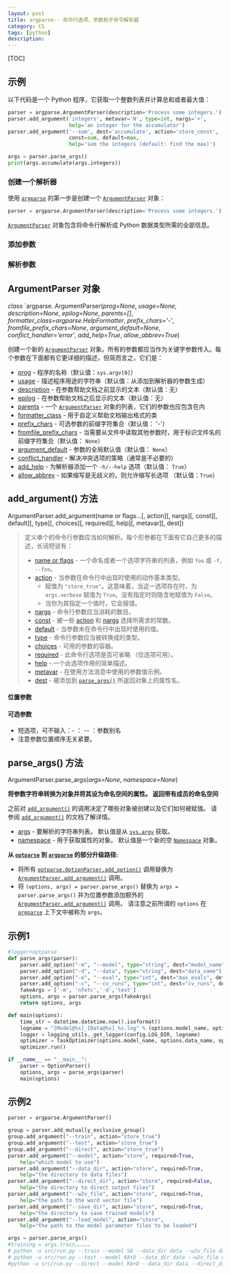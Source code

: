 ```yaml
---
layout: post
title: argparse-- 命令行选项、参数和子命令解析器
category: CS
tags: [python]
description: 
---
```


[TOC]

## 示例

以下代码是一个 Python 程序，它获取一个整数列表并计算总和或者最大值：

```python
parser = argparse.ArgumentParser(description='Process some integers.')
parser.add_argument('integers', metavar='N', type=int, nargs='+',
                    help='an integer for the accumulator')
parser.add_argument('--sum', dest='accumulate', action='store_const',
                    const=sum, default=max,
                    help='sum the integers (default: find the max)')

args = parser.parse_args()
print(args.accumulate(args.integers))
```

### 创建一个解析器

使用 [`argparse`](https://docs.python.org/zh-cn/3.8/library/argparse.html?highlight=parse_args#module-argparse) 的第一步是创建一个 [`ArgumentParser`](https://docs.python.org/zh-cn/3.8/library/argparse.html?highlight=parse_args#argparse.ArgumentParser) 对象：

```python
parser = argparse.ArgumentParser(description='Process some integers.')
```

[`ArgumentParser`](https://docs.python.org/zh-cn/3.8/library/argparse.html?highlight=parse_args#argparse.ArgumentParser) 对象包含将命令行解析成 Python 数据类型所需的全部信息。

### 添加参数

### 解析参数

## ArgumentParser 对象

*class* `argparse. ArgumentParser(*prog=None*, *usage=None*, *description=None*, *epilog=None*, *parents=[]*, *formatter_class=argparse.HelpFormatter*, *prefix_chars='-'*, *fromfile_prefix_chars=None*, *argument_default=None*, *conflict_handler='error'*, *add_help=True*, *allow_abbrev=True*)

创建一个新的 [`ArgumentParser`](https://docs.python.org/zh-cn/3.8/library/argparse.html?highlight=parse_args#argparse.ArgumentParser) 对象。所有的参数都应当作为关键字参数传入。每个参数在下面都有它更详细的描述，但简而言之，它们是：

- [prog](https://docs.python.org/zh-cn/3.8/library/argparse.html?highlight=parse_args#prog) - 程序的名称（默认值：`sys.argv[0]`）
- [usage](https://docs.python.org/zh-cn/3.8/library/argparse.html?highlight=parse_args#usage) - 描述程序用途的字符串（默认值：从添加到解析器的参数生成）
- [description](https://docs.python.org/zh-cn/3.8/library/argparse.html?highlight=parse_args#description) - 在参数帮助文档之前显示的文本（默认值：无）
- [epilog](https://docs.python.org/zh-cn/3.8/library/argparse.html?highlight=parse_args#epilog) - 在参数帮助文档之后显示的文本（默认值：无）
- [parents](https://docs.python.org/zh-cn/3.8/library/argparse.html?highlight=parse_args#parents) - 一个 [`ArgumentParser`](https://docs.python.org/zh-cn/3.8/library/argparse.html?highlight=parse_args#argparse.ArgumentParser) 对象的列表，它们的参数也应包含在内
- [formatter_class](https://docs.python.org/zh-cn/3.8/library/argparse.html?highlight=parse_args#formatter-class) - 用于自定义帮助文档输出格式的类
- [prefix_chars](https://docs.python.org/zh-cn/3.8/library/argparse.html?highlight=parse_args#prefix-chars) - 可选参数的前缀字符集合（默认值： '-'）
- [fromfile_prefix_chars](https://docs.python.org/zh-cn/3.8/library/argparse.html?highlight=parse_args#fromfile-prefix-chars) - 当需要从文件中读取其他参数时，用于标识文件名的前缀字符集合（默认值： `None`）
- [argument_default](https://docs.python.org/zh-cn/3.8/library/argparse.html?highlight=parse_args#argument-default) - 参数的全局默认值（默认值： `None`）
- [conflict_handler](https://docs.python.org/zh-cn/3.8/library/argparse.html?highlight=parse_args#conflict-handler) - 解决冲突选项的策略（通常是不必要的）
- [add_help](https://docs.python.org/zh-cn/3.8/library/argparse.html?highlight=parse_args#add-help) - 为解析器添加一个 `-h/--help` 选项（默认值： `True`）
- [allow_abbrev](https://docs.python.org/zh-cn/3.8/library/argparse.html?highlight=parse_args#allow-abbrev) - 如果缩写是无歧义的，则允许缩写长选项 （默认值：`True`）

## add_argument() 方法

ArgumentParser.add_argument(name or flags...[, action][, nargs][, const][, default][, type][, choices][, required][, help][, metavar][, dest])

> 定义单个的命令行参数应当如何解析。每个形参都在下面有它自己更多的描述，长话短说有：
>
> - [name or flags](https://docs.python.org/zh-cn/3.8/library/argparse.html?highlight=parse_args#name-or-flags) - 一个命名或者一个选项字符串的列表，例如 `foo` 或 `-f, --foo`。
> - [action](https://docs.python.org/zh-cn/3.8/library/argparse.html?highlight=parse_args#action) - 当参数在命令行中出现时使用的动作基本类型。
>   - 赋值为 `"store_true"`。这意味着，当这一选项存在时，为 `args.verbose` 赋值为 `True`。没有指定时则隐含地赋值为 `False`。
>   - 当你为其指定一个值时，它会报错。
> - [nargs](https://docs.python.org/zh-cn/3.8/library/argparse.html?highlight=parse_args#nargs) - 命令行参数应当消耗的数目。
> - [const](https://docs.python.org/zh-cn/3.8/library/argparse.html?highlight=parse_args#const) - 被一些 [action](https://docs.python.org/zh-cn/3.8/library/argparse.html?highlight=parse_args#action) 和 [nargs](https://docs.python.org/zh-cn/3.8/library/argparse.html?highlight=parse_args#nargs) 选择所需求的常数。
> - [default](https://docs.python.org/zh-cn/3.8/library/argparse.html?highlight=parse_args#default) - 当参数未在命令行中出现时使用的值。
> - [type](https://docs.python.org/zh-cn/3.8/library/argparse.html?highlight=parse_args#type) - 命令行参数应当被转换成的类型。
> - [choices](https://docs.python.org/zh-cn/3.8/library/argparse.html?highlight=parse_args#choices) - 可用的参数的容器。
> - [required](https://docs.python.org/zh-cn/3.8/library/argparse.html?highlight=parse_args#required) - 此命令行选项是否可省略 （仅选项可用）。
> - [help](https://docs.python.org/zh-cn/3.8/library/argparse.html?highlight=parse_args#help) - 一个此选项作用的简单描述。
> - [metavar](https://docs.python.org/zh-cn/3.8/library/argparse.html?highlight=parse_args#metavar) - 在使用方法消息中使用的参数值示例。
> - [dest](https://docs.python.org/zh-cn/3.8/library/argparse.html?highlight=parse_args#dest) - 被添加到 [`parse_args()`](https://docs.python.org/zh-cn/3.8/library/argparse.html?highlight=parse_args#argparse.ArgumentParser.parse_args) 所返回对象上的属性名。

#### 位置参数

#### 可选参数

- 短选项，可不输入：\- ：   \-- ：参数别名
- 注意参数位置顺序无关紧要。



## parse_args() 方法

ArgumentParser.parse_args(*args=None*, *namespace=None*)

**将参数字符串转换为对象并将其设为命名空间的属性。 返回带有成员的命名空间**

之前对 [`add_argument()`](https://docs.python.org/zh-cn/3.8/library/argparse.html?highlight=parse_args#argparse.ArgumentParser.add_argument) 的调用决定了哪些对象被创建以及它们如何被赋值。 请参阅 [`add_argument()`](https://docs.python.org/zh-cn/3.8/library/argparse.html?highlight=parse_args#argparse.ArgumentParser.add_argument) 的文档了解详情。

- [args](https://docs.python.org/zh-cn/3.8/library/argparse.html?highlight=parse_args#args) - 要解析的字符串列表。 默认值是从 [`sys.argv`](https://docs.python.org/zh-cn/3.8/library/sys.html#sys.argv) 获取。
- [namespace](https://docs.python.org/zh-cn/3.8/library/argparse.html?highlight=parse_args#namespace) - 用于获取属性的对象。 默认值是一个新的空 [`Namespace`](https://docs.python.org/zh-cn/3.8/library/argparse.html?highlight=parse_args#argparse.Namespace) 对象。

**从 [`optparse`](https://docs.python.org/zh-cn/3.8/library/optparse.html#module-optparse) 到 [`argparse`](https://docs.python.org/zh-cn/3.8/library/argparse.html?highlight=parse_args#module-argparse) 的部分升级路径:**

- 将所有 [`optparse.OptionParser.add_option()`](https://docs.python.org/zh-cn/3.8/library/optparse.html#optparse.OptionParser.add_option) 调用替换为 [`ArgumentParser.add_argument()`](https://docs.python.org/zh-cn/3.8/library/argparse.html?highlight=parse_args#argparse.ArgumentParser.add_argument) 调用。
- 将 `(options, args) = parser.parse_args()` 替换为 `args = parser.parse_args()` 并为位置参数添加额外的 [`ArgumentParser.add_argument()`](https://docs.python.org/zh-cn/3.8/library/argparse.html?highlight=parse_args#argparse.ArgumentParser.add_argument) 调用。 请注意之前所谓的 `options` 在 [`argparse`](https://docs.python.org/zh-cn/3.8/library/argparse.html?highlight=parse_args#module-argparse) 上下文中被称为 `args`。

## 示例1

```python
#logger+optparse
def parse_args(parser):
    parser.add_option("-m", "--model", type="string", dest="model_name")
    parser.add_option("-d", "--data", type="string", dest="data_name")
    parser.add_option("-e", "--eval", type="int", dest="max_evals", default=100)
    parser.add_option("-c", "--cv_runs", type="int", dest="cv_runs", default=3)
    fakeArgs = ['-m', 'nfetc','-d','test']
    options, args = parser.parse_args(fakeArgs)
    return options, args

def main(options):
    time_str = datetime.datetime.now().isoformat()
    logname = "[Model@%s]_[Data@%s]_%s.log" % (options.model_name, options.data_name, time_str)
    logger = logging_utils._get_logger(config.LOG_DIR, logname)
    optimizer = TaskOptimizer(options.model_name, options.data_name, options.cv_runs, options.max_evals, logger)
    optimizer.run()

if __name__ == "__main__":
    parser = OptionParser()
    options, args = parse_args(parser)
    main(options)
```

##  示例2

```python
parser = argparse.ArgumentParser()

group = parser.add_mutually_exclusive_group()
group.add_argument("--train", action="store_true")
group.add_argument("--test", action="store_true")
group.add_argument("--direct", action="store_true")
parser.add_argument("--model", action="store", required=True,
    help="which model to use")
parser.add_argument("--data_dir", action="store", required=True,
    help="the directory to data files")
parser.add_argument("--direct_dir", action="store", required=False,
    help="the directory to direct output files")
parser.add_argument("--w2v_file", action="store", required=True,
    help="the path to the word vector file")
parser.add_argument("--save_dir", action="store", required=True,
    help="the directory to save trained models")
parser.add_argument("--load_model", action="store",
    help="the path to the model parameter files to be loaded")

args = parser.parse_args()
#training = args.train。。。。。。
# python -u src/run.py --train --model SA --data_dir data --w2v_file data/glove.840B.300d.txt --save_dir $para_dir
# python -u src/run.py --test --model KA+D --data_dir data --w2v_file data/glove.840B.300d.txt --save_dir $para_dir --load_model paper_parameter/ka+d/model
#python -u src/run.py --direct --model KA+D --data_dir data --direct_dir direct --w2v_file data/glove.840B.300d.txt --save_dir $para_dir --load_model paper_parameter/ka+d/model

```

